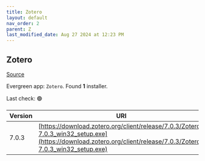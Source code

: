 ```yaml
---
title: Zotero
layout: default
nav_order: 2
parent: Z
last_modified_date: Aug 27 2024 at 12:23 PM
---
```


## Zotero

[Source](https://www.zotero.org/)

Evergreen app: `Zotero`. Found **1** installer.

Last check: 🟢

| Version | URI                                                                                                                                                            |
| ------- | -------------------------------------------------------------------------------------------------------------------------------------------------------------- |
| 7.0.3   | [https://download.zotero.org/client/release/7.0.3/Zotero-7.0.3_win32_setup.exe](https://download.zotero.org/client/release/7.0.3/Zotero-7.0.3_win32_setup.exe) |

